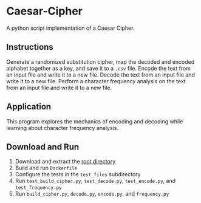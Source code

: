 # Caesar-Cipher
A python script implementation of a Caesar Cipher.

## Instructions
Generate a randomized substitution cipher, map the decoded and encoded alphabet together as a key, and save it to a `.csv` file. Encode the text from an input file and write it to a new file. Decode the text from an input file and write it to a new file. Perform a character frequency analysis on the text from an input file and write it to a new file.

## Application
This program explores the mechanics of encoding and decoding while learning about character frequency analysis.

## Download and Run
1) Download and extract the [root directory](https://github.com/caydnbaldwin/Caesar-Cipher/archive/refs/heads/main.zip)
2) Build and run `Dockerfile`
3) Configure the tests in the `test_files` subdirectory
4) Run `test_build_cipher.py`, `test_decode.py`, `test_encode.py`, and `test_frequency.py`
5) Run `build_cipher.py`, `decode.py`, `encode.py`, and `frequency.py`
